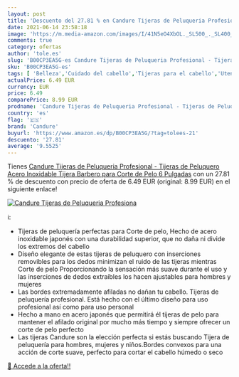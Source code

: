 ```yaml
---
layout: post
title: 'Descuento del 27.81 % en Candure Tijeras de Peluqueria Profesiona'
date: 2021-06-14 23:58:18
image: 'https://m.media-amazon.com/images/I/41N5eO4XbOL._SL500_._SL400_.jpg'
comments: true
category: ofertas
author: 'tole.es'
slug: 'B00CP3EA5G-es Candure Tijeras de Peluqueria Profesional - Tijeras de...'
sku: 'B00CP3EA5G-es'
tags: [ 'Belleza','Cuidado del cabello','Tijeras para el cabello','Utensilios para corte de pelo','candure','tijeras', ]
actualPrice: 6.49 EUR
currency: EUR
price: 6.49
comparePrice: 8.99 EUR
prodname: 'Candure Tijeras de Peluqueria Profesional - Tijeras de Peluquero Acero Inoxidable Tijera Barbero para Corte de Pelo 6 Pulgadas'
country: 'es'
flag: '🇪🇸'
brand: 'Candure'
buyurl: 'https://www.amazon.es/dp/B00CP3EA5G/?tag=tolees-21'
descuento: '27.81'
average: '9.5525'
---
```


Tienes [Candure Tijeras de Peluqueria Profesional - Tijeras de Peluquero Acero Inoxidable Tijera Barbero para Corte de Pelo 6 Pulgadas](https://www.amazon.es/dp/B00CP3EA5G/?tag=tolees-21) con un 27.81 % de descuento con precio de oferta de 6.49 EUR (original: 8.99 EUR) en el siguiente enlace!

[![Candure Tijeras de Peluqueria Profesiona](https://m.media-amazon.com/images/I/41N5eO4XbOL._SL500_._SL400_.jpg)](https://www.amazon.es/dp/B00CP3EA5G/?tag=tolees-21)

ℹ️:

- Tijeras de peluquería perfectas para Corte de pelo, Hecho de acero inoxidable japonés con una durabilidad superior, que no daña ni divide los extremos del cabello
- Diseño elegante de estas tijeras de peluquero con inserciones removibles para los dedos minimizan el ruido de las tijeras mientras Corte de pelo Proporcionando la sensación más suave durante el uso y las inserciones de dedos extraíbles los hacen ajustables para hombres y mujeres
- Las bordes extremadamente afiladas no dañan tu cabello. Tijeras de peluquería profesional. Está hecho con el último diseño para uso profesional así como para uso personal
- Hecho a mano en acero japonés que permitirá él tijeras de pelo para mantener el afilado original por mucho más tiempo y siempre ofrecer un corte de pelo perfecto
- Las tijeras Candure son la elección perfecta si estás buscando Tijera de peluquería para hombres, mujeres y niños.Bordes convexos para una acción de corte suave, perfecto para cortar el cabello húmedo o seco

[🛒 Accede a la oferta!!](https://www.amazon.es/dp/B00CP3EA5G/?tag=tolees-21)

